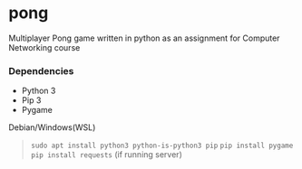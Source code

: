 # pong
Multiplayer Pong game written in python as an assignment for Computer Networking course

### Dependencies
- Python 3
- Pip 3
- Pygame

 Debian/Windows(WSL)
>`sudo apt install python3 python-is-python3 pip`
>`pip install pygame`
>`pip install requests` (if running server)